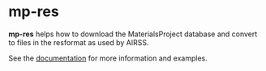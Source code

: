 # mp-res

**mp-res** helps how to download the MaterialsProject database and convert to
files in the resformat as used by AIRSS.

See the [documentation](https://sehunjoo.github.io/mp-res/) for more information
and examples.
